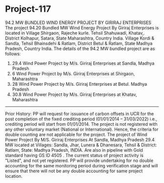 # Project-117
94.2 MW BUNDLED WIND ENERGY PROJECT BY GIRIRAJ ENTERPRISES
The project 94.20 Bundled MW Wind Energy Project By Giriraj Enterprises is located in Village
Shirgaon, Rajeche kurle. Tehsil Shahuwadi, Khatav,. District Kolhapur, Satara, State Maharashtra,
Country India.
Village Kordi & Sandla, Tehsil Bhainsdehi & Ratlam, District Betul & Ratlam, State Madhya
Pradesh, Country India.
The details of the 94.2 MW bundled project are as follows:
1. 29.4 Wind Power Project by M/s. Giriraj Enterprises at Sandla, Madhya Pradesh
2. 6 Wind Power Project by M/s. Giriraj Enterprises at Shirgaon, Maharashtra
3. 28 Wind Power Project by M/s. Giriraj Enterprises at Betul. Madhya Pradesh
4. 30.8 Wind Power Project by M/s. Giriraj Enterprises at Khatav, Maharashtra
 _______________
Prior History:
PP will request for issuance of carbon offsets in UCR for the post completion of the fixed crediting
period (01/01/2014 – 31/03/2022) i.e., crediting period will start from 01/01/2014. The project is not
registered with any other voluntary market (National or International). Hence, the criteria for double
counting are not applicable for the project.
The project of Wind Power Project By M/S. Giriraj Enterprises At Sandla, Madhya Pradesh 29.4 MW
located at Villages: Sandla, Jhar, Lunera & Dhanesara, Tehsil & District: Ratlam, State: Madhya
Pradesh, INDIA. Are also in pipeline with Gold standard having GS ID 4505
. The current status of
project activity is "Listed", and not yet registered. PP will provide undertaking for no double
accounting for the same monitoring period during verification stage and will ensure that there will
not be any double accounting for same project location.
